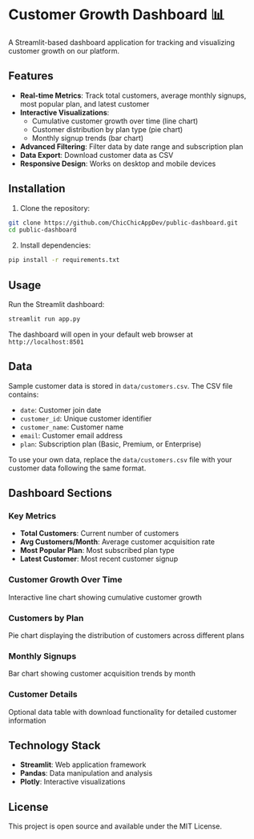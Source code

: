 # Customer Growth Dashboard 📊

A Streamlit-based dashboard application for tracking and visualizing customer growth on our platform.

## Features

- **Real-time Metrics**: Track total customers, average monthly signups, most popular plan, and latest customer
- **Interactive Visualizations**:
  - Cumulative customer growth over time (line chart)
  - Customer distribution by plan type (pie chart)
  - Monthly signup trends (bar chart)
- **Advanced Filtering**: Filter data by date range and subscription plan
- **Data Export**: Download customer data as CSV
- **Responsive Design**: Works on desktop and mobile devices

## Installation

1. Clone the repository:
```bash
git clone https://github.com/ChicChicAppDev/public-dashboard.git
cd public-dashboard
```

2. Install dependencies:
```bash
pip install -r requirements.txt
```

## Usage

Run the Streamlit dashboard:
```bash
streamlit run app.py
```

The dashboard will open in your default web browser at `http://localhost:8501`

## Data

Sample customer data is stored in `data/customers.csv`. The CSV file contains:
- `date`: Customer join date
- `customer_id`: Unique customer identifier
- `customer_name`: Customer name
- `email`: Customer email address
- `plan`: Subscription plan (Basic, Premium, or Enterprise)

To use your own data, replace the `data/customers.csv` file with your customer data following the same format.

## Dashboard Sections

### Key Metrics
- **Total Customers**: Current number of customers
- **Avg Customers/Month**: Average customer acquisition rate
- **Most Popular Plan**: Most subscribed plan type
- **Latest Customer**: Most recent customer signup

### Customer Growth Over Time
Interactive line chart showing cumulative customer growth

### Customers by Plan
Pie chart displaying the distribution of customers across different plans

### Monthly Signups
Bar chart showing customer acquisition trends by month

### Customer Details
Optional data table with download functionality for detailed customer information

## Technology Stack

- **Streamlit**: Web application framework
- **Pandas**: Data manipulation and analysis
- **Plotly**: Interactive visualizations

## License

This project is open source and available under the MIT License.